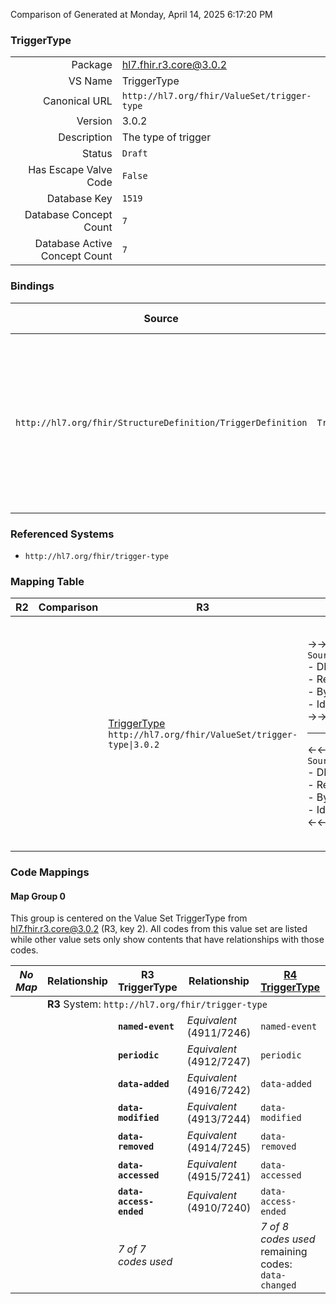 Comparison of 
Generated at Monday, April 14, 2025 6:17:20 PM

### TriggerType

|      |     |
| ---: | --- |
| Package | hl7.fhir.r3.core@3.0.2 |
| VS Name | TriggerType |
| Canonical URL | `http://hl7.org/fhir/ValueSet/trigger-type` |
| Version | 3.0.2 |
| Description | The type of trigger |
| Status | `Draft` |
| Has Escape Valve Code | `False` |
| Database Key | `1519` |
| Database Concept Count | `7` |
| Database Active Concept Count | `7` |
### Bindings

| Source | Element | Binding | Strength | Element Short |
| ------ | ------- | ------- | -------- | ------------- |
| `http://hl7.org/fhir/StructureDefinition/TriggerDefinition` | `TriggerDefinition.type` | `http://hl7.org/fhir/ValueSet/trigger-type` | `Required` | named-event \| periodic \| data-added \| data-modified \| data-removed \| data-accessed \| data-access-ended |

### Referenced Systems

* `http://hl7.org/fhir/trigger-type`
### Mapping Table

| R2 | Comparison | R3 | Comparison | R4 | Comparison | R4B | Comparison | R5
| --- | --- | --- | --- | --- | --- | --- | --- | ---
| | | [TriggerType](/docs/R3/ValueSets/TriggerType.md)<br/> `http://hl7.org/fhir/ValueSet/trigger-type\|3.0.2` | →→→→→→→<br/>`SourceIsNarrowerThanTarget`<br/>- DBKey: `524`<br/>- Reviewed: `n/a`<br/>- By: `n/a`<br/>- Identical: `False`<br/>→→→→→→→<hr/>←←←←←←←<br/>`SourceIsBroaderThanTarget`<br/>- DBKey: `745`<br/>- Reviewed: `n/a`<br/>- By: `n/a`<br/>- Identical: `False`<br/>←←←←←←←| [TriggerType](/docs/R4/ValueSets/TriggerType.md)<br/> `http://hl7.org/fhir/ValueSet/trigger-type\|4.0.1` | →→→→→→→<br/>`Equivalent`<br/>- DBKey: `1767`<br/>- Reviewed: `n/a`<br/>- By: `n/a`<br/>- Identical: `False`<br/>→→→→→→→<hr/>←←←←←←←<br/>`Equivalent`<br/>- DBKey: `1768`<br/>- Reviewed: `n/a`<br/>- By: `n/a`<br/>- Identical: `False`<br/>←←←←←←←| [TriggerType](/docs/R4B/ValueSets/TriggerType.md)<br/> `http://hl7.org/fhir/ValueSet/trigger-type\|4.3.0` | →→→→→→→<br/>`Equivalent`<br/>- DBKey: `1007`<br/>- Reviewed: `n/a`<br/>- By: `n/a`<br/>- Identical: `True`<br/>→→→→→→→<hr/>←←←←←←←<br/>`Equivalent`<br/>- DBKey: `1268`<br/>- Reviewed: `n/a`<br/>- By: `n/a`<br/>- Identical: `True`<br/>←←←←←←←| [TriggerType](/docs/R5/ValueSets/TriggerType.md)<br/> `http://hl7.org/fhir/ValueSet/trigger-type\|5.0.0` 

### Code Mappings


#### Map Group 0

This group is centered on the Value Set TriggerType from hl7.fhir.r3.core@3.0.2 (R3, key 2).
All codes from this value set are listed while other value sets only show contents that have relationships with those codes.

| *No Map* | Relationship | R3 TriggerType| Relationship | [R4 TriggerType](/docs/R4/ValueSets/TriggerType.md)| Relationship | [R4B TriggerType](/docs/R4B/ValueSets/TriggerType.md)| Relationship | [R5 TriggerType](/docs/R5/ValueSets/TriggerType.md)
| --- | --- | --- | --- | --- | --- | --- | --- | ---
| <td colspan="8">**R3** System: `http://hl7.org/fhir/trigger-type`
| | | **`named-event`**| _Equivalent_ <br/>(4911/7246)| `named-event`| _Equivalent_ <br/>(18336/18337)| `named-event`| _Equivalent_ <br/>(9494/11833)| `named-event`
| | | **`periodic`**| _Equivalent_ <br/>(4912/7247)| `periodic`| _Equivalent_ <br/>(18338/18339)| `periodic`| _Equivalent_ <br/>(9495/11834)| `periodic`
| | | **`data-added`**| _Equivalent_ <br/>(4916/7242)| `data-added`| _Equivalent_ <br/>(18342/18343)| `data-added`| _Equivalent_ <br/>(9499/11838)| `data-added`
| | | **`data-modified`**| _Equivalent_ <br/>(4913/7244)| `data-modified`| _Equivalent_ <br/>(18344/18345)| `data-modified`| _Equivalent_ <br/>(9496/11835)| `data-modified`
| | | **`data-removed`**| _Equivalent_ <br/>(4914/7245)| `data-removed`| _Equivalent_ <br/>(18346/18347)| `data-removed`| _Equivalent_ <br/>(9497/11836)| `data-removed`
| | | **`data-accessed`**| _Equivalent_ <br/>(4915/7241)| `data-accessed`| _Equivalent_ <br/>(18348/18349)| `data-accessed`| _Equivalent_ <br/>(9498/11837)| `data-accessed`
| | | **`data-access-ended`**| _Equivalent_ <br/>(4910/7240)| `data-access-ended`| _Equivalent_ <br/>(18350/18351)| `data-access-ended`| _Equivalent_ <br/>(9493/11832)| `data-access-ended`
| | | *7 of 7 codes used* | | *7 of 8 codes used* <br/>remaining codes:<br/>`data-changed`| | *7 of 8 codes used* <br/>remaining codes:<br/>`data-changed`| | *7 of 8 codes used* <br/>remaining codes:<br/>`data-changed`

